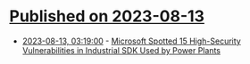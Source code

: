 # [Published on 2023-08-13](index.md)

* [2023-08-13, 03:19:00](https://hardware.slashdot.org/story/23/08/13/0253254/microsoft-spotted-15-high-security-vulnerabilities-in-industrial-sdk-used-by-power-plants?utm_source=rss1.0mainlinkanon&utm_medium=feed) - [Microsoft Spotted 15 High-Security Vulnerabilities in Industrial SDK Used by Power Plants](https://hardware.slashdot.org/story/23/08/13/0253254/microsoft-spotted-15-high-security-vulnerabilities-in-industrial-sdk-used-by-power-plants?utm_source=rss1.0mainlinkanon&utm_medium=feed)

